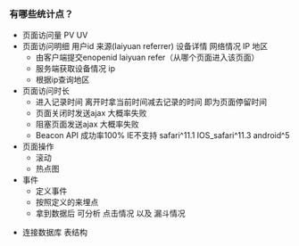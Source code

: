### 有哪些统计点？
+ 页面访问量 PV UV
+ 页面访问明细 用户id 来源(laiyuan referrer) 设备详情 网络情况 IP 地区
  * 由客户端提交enopenid laiyuan refer（从哪个页面进入该页面）
  * 服务端获取设备情况 ip 
  * 根据ip查询地区
+ 页面访问时长
  * 进入记录时间 离开时拿当前时间减去记录的时间 即为页面停留时间
  * 页面关闭时发送ajax   大概率失败
  * 阻塞页面发送ajax   大概率失败
  * Beacon API  成功率100%  IE不支持 safari^11.1 IOS_safari^11.3 android^5 
+ 页面操作
  * 滚动
  * 热点图
+ 事件
  * 定义事件
  * 按照定义的来埋点
  * 拿到数据后 可分析 点击情况 以及 漏斗情况


- 连接数据库 表结构